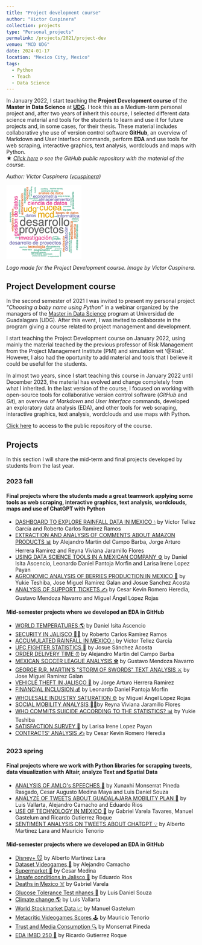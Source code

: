 ```yaml
---
title: "Project development course"
author: "Victor Cuspinera"
collection: projects
type: "Personal_projects"
permalink: /projects/2021/project-dev
venue: "MCD UDG"
date: 2024-01-17
location: "Mexico City, Mexico"
tags:
  - Python
  - Teach
  - Data Science
---
```


In January 2022, I start teaching the __Project Development course__ of the __Master in Data Science__ at __[UDG](https://www.udg.mx/en/inicio)__. I took this as a Medium-term personal project and, after two years of inherit this course, I selected different data science material and tools for the students to learn and use it for future projects and, in some cases, for their thesis. These material includes collaborative yhe use of version control software __GitHub__, an overview of Markdown and User Interface commands, perform __EDA__ and use tools for web scraping, interactive graphics, text analysis, wordclouds and maps with Python.  
$\bigstar$ *[Click here](https://github.com/vcuspinera/UDG_MCD_Project_Dev_I) o see the GitHub public repository with the material of the course.*  

*Author: Victor Cuspinera ([vcuspinera](https://github.com/vcuspinera))*  

<img src="/images/project_dev_logo.png" width="200" align="center">

_Logo made for the Project Development course. Image by Victor Cuspinera._

## Project Development course
In the second semester of 2021 I was invited to present my personal project *"Choosing a baby name using Python"* in a webinar organized by the managers of the [Master in Data Science](https://mcd.cucea.udg.mx) program at Universidad de Guadalagara (UDG). After this event, I was invited to collaborate in the program giving a course related to project management and development.

I start teaching the Project Development course on January 2022, using mainly the material teached by the previous professor of Risk Management from the Project Management Institute (PMI) and simulation wit '@Risk'. However, I also had the oportunity to add material and tools that I believe it could be useful for the students.

In almost two years, since I start teaching this course in January 2022 until December 2023, the material has evolved and change completely from what I inherited. In the last version of the course, I focused on working with open-source tools for collaborative version control software (*GitHub* and *Git*), an overview of *Markdown* and *User Interface* commands, developed an exploratory data analysis (EDA), and other tools for web scraping, interactive graphics, text analysis, wordclouds and use maps with Python. 

[Click here](https://github.com/vcuspinera/UDG_MCD_Project_Dev_I) to access to the public repository of the course.

## Projects
In this section I will share the mid-term and final projects developed by students from the last year.

### 2023 fall

#### Final projects where the students made a great teamwork applying some tools as web scraping, interactive graphics, text analysis, wordclouds, maps and use of ChatGPT with Python

- [DASHBOARD TO EXPLORE RAINFALL DATA IN MEXICO 💧](https://lnkd.in/ddQPFgJ8) by Víctor Tellez García and Roberto Carlos Ramirez Ramos
- [EXTRACTION AND ANALYSIS OF COMMENTS ABOUT AMAZON PRODUCTS 📊](https://lnkd.in/dxtUiJyF) by Alejandro Martin del Campo Barba, Jorge Arturo Herrera Ramirez and Reyna Viviana Jaramillo Flores
- [USING DATA SCIENCE TOOLS IN A MEXICAN COMPANY ⚙️](https://lnkd.in/dEMKYjM5) by Daniel Isita Ascencio, Leonardo Daniel Pantoja Morfin and Larisa Irene Lopez Payan
- [AGRONOMIC ANALYSIS OF BERRIES PRODUCTION IN MEXICO 🍒](https://lnkd.in/dNJ7creD) by Yukie Teshiba, Jose Miguel Ramirez Galan and Josue Sanchez Acosta
- [ANALYSIS OF SUPPORT TICKETS ✍️](https://lnkd.in/d8X9r2wx) by Cesar Kevin Romero Heredia, Gustavo Mendoza Navarro and Miguel Ángel López Rojas

#### Mid-semester projects where we developed an EDA in GitHub

- [WORLD TEMPERATURES 🌎](https://lnkd.in/g8d8KjzR) by Daniel Isita Ascencio
- [SECURITY IN JALISCO 👮‍♀️](https://lnkd.in/gyEbGTBC) by Roberto Carlos Ramirez Ramos
- [ACCUMULATED RAINFALL IN MEXICO 💧](https://lnkd.in/g2BNYBaB) by Víctor Tellez García
- [UFC FIGHTER STATISTICS 👊](https://lnkd.in/gX4M4pXj) by Josue Sánchez Acosta
- [ORDER DELIVERY TIME ⏰](https://lnkd.in/ghq-Zcan) by Alejandro Martin del Campo Barba
- [MEXICAN SOCCER LEAGUE ANALYSIS ⚽️](https://lnkd.in/gEriMWka) by Gustavo Mendoza Navarro
- [GEORGE R.R. MARTIN’S "STORM OF SWORDS" TEXT ANALYSIS ⚔️](https://lnkd.in/geimaKvW) by Jose Miguel Ramirez Galan
- [VEHICLE THEFT IN JALISCO 🚗](https://lnkd.in/gmN8TGSY) by Jorge Arturo Herrera Ramirez
- [FINANCIAL INCLUSION 💰](https://lnkd.in/gZHSjxNQ) by Leonardo Daniel Pantoja Morfin
- [WHOLESALE INDUSTRY SATURATION ⚙️](https://lnkd.in/ghAwSW78) by Miguel Ángel López Rojas
- [SOCIAL MOBILITY ANALYSIS 👩‍🎓](https://lnkd.in/gH8Cnchq)by Reyna Viviana Jaramillo Flores
- [WHO COMMITS SUICIDE ACCORDING TO THE STATISTICS? 📊](https://lnkd.in/gN4MGJtU) by Yukie Teshiba
- [SATISFACTION SURVEY 📕](https://lnkd.in/gSppGUsb) by Larisa Irene Lopez Payan
- [CONTRACTS' ANALYSIS ✍️](https://lnkd.in/gAFQH6b7) by Cesar Kevin Romero Heredia

### 2023 spring

#### Final projects where we work with Python libraries for scrapping tweets, data visualization with Altair, analyze Text and Spatial Data

- [ANALYSIS OF AMLO's SPEECHES 📌](https://lnkd.in/g34tar5k) by Xunaxhi Monserrat Pineda Rasgado, Cesar Augusto Medina Maya and Luis Daniel Souza
- [ANALYZE OF TWEETS ABOUT GUADALAJARA MOBILITY PLAN 🚙](https://lnkd.in/gY6SEj78) by Luis Vallarta, Alejandro Camacho and Eduardo Rios
- [USE OF TECHNOLOGY IN MEXICO 📡](https://lnkd.in/g-xW-p6r) by Gabriel Varela Tavares, Manuel Gastelum and Ricardo Gutierrez Roque
- [SENTIMENT ANALYSIS ON TWEETS ABOUT CHATGPT 💡](https://lnkd.in/gNUKwuMx) by Alberto Martínez Lara and Mauricio Tenorio

#### Mid-semester projects where we developed an EDA in GitHub

- [Disney+ 🐭](https://lnkd.in/dTVN6-Nd) by Alberto Martínez Lara
- [Dataset Videogames 👾](https://lnkd.in/du4kyUuU) by Alejandro Camacho
- [Supermarket 🥕](https://lnkd.in/dcq-U4G5) by Cesar Medina
- [Unsafe conditions in Jalisco 🔫](https://lnkd.in/dWCHXzpG) by Eduardo Rios
- [Deaths in Mexico ☠️](https://lnkd.in/dvRQ4Zsn) by Gabriel Varela
- [Glucose Tolerance Test nhanes 💊](https://lnkd.in/d-FwXRkx) by Luis Daniel Souza
- [Climate change 🌎](https://lnkd.in/dxEwW2vS) by Luis Vallarta
- [World Stockmarket Data 📈](https://lnkd.in/dE3bMc8V) by Manuel Gastelum
- [Metacritic Videogames Scores 🕹️](https://lnkd.in/dncnYA-R) by Mauricio Tenorio
- [Trust and Media Consumption 🔍](https://lnkd.in/dCqpcf8n) by Monserrat Pineda
- [EDA IMBD 250 🎥](https://lnkd.in/dGPSvg_5) by Ricardo Gutierrez Roque
